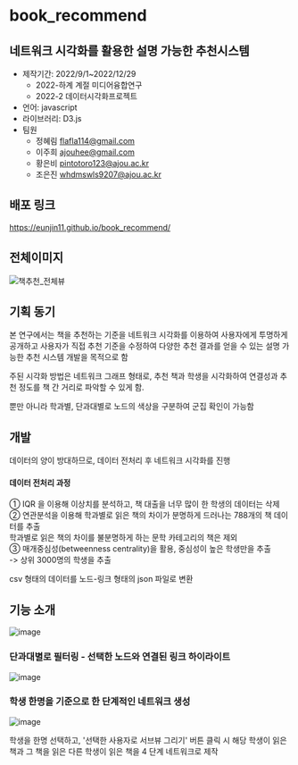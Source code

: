 # book_recommend

## 네트워크 시각화를 활용한 설명 가능한 추천시스템


* 제작기간: 2022/9/1~2022/12/29
  * 2022-하계 계절 미디어융합연구
  * 2022-2 데이터시각화프로젝트
* 언어: javascript
* 라이브러리: D3.js
* 팀원
  * 정혜림 flafla114@gmail.com
  * 이주희 ajouhee@gmail.com
  * 황은비 pintotoro123@ajou.ac.kr
  * 조은진 whdmswls9207@ajou.ac.kr

## 배포 링크
https://eunjin11.github.io/book_recommend/

## 전체이미지
![책추천_전체뷰](https://user-images.githubusercontent.com/89446490/223350663-ab9d85ed-6dcb-4eb0-a321-5c0e8686ee07.png)


## 기획 동기
본 연구에서는 책을 추천하는 기준을 네트워크 시각화를 이용하여 사용자에게 투명하게 공개하고 
사용자가 직접 추천 기준을 수정하여 다양한 추천 결과를 얻을 수 있는 설명 가능한 추천 시스템 개발을 목적으로 함 
   
주된 시각화 방법은 네트워크 그래프 형태로, 추천 책과 학생을 시각화하여 연결성과 추천 정도를 책 간 거리로 파악할 수 있게 함.
   
뿐만 아니라 학과별, 단과대별로 노드의 색상을 구분하여 군집 확인이 가능함   


## 개발
데이터의 양이 방대하므로, 데이터 전처리 후 네트워크 시각화를 진행

#### 데이터 전처리 과정
① IQR 을 이용해 이상치를 분석하고, 책 대출을 너무 많이 한 학생의 데이터는 삭제   
② 연관분석을 이용해 학과별로 읽은 책의 차이가 분명하게 드러나는 788개의 책 데이터를 추출   
학과별로 읽은 책의 차이를 불분명하게 하는 문학 카테고리의 책은 제외   
③ 매개중심성(betweenness centrality)을 활용, 중심성이 높은 학생만을 추출   
-> 상위 3000명의 학생을 추출
   

csv 형태의 데이터를 노드-링크 형태의 json 파일로 변환
   
   
## 기능 소개
![image](https://user-images.githubusercontent.com/89446490/223355421-c1014d49-8a69-4a8c-9c2f-4af9644d070e.png)
   

### 단과대별로 필터링 - 선택한 노드와 연결된 링크 하이라이트
![image](https://user-images.githubusercontent.com/89446490/223357756-c95e92d8-137a-49f7-a87e-dad4f6ced72b.png)
   

### 학생 한명을 기준으로 한 단계적인 네트워크 생성
![image](https://user-images.githubusercontent.com/89446490/223357907-27ad4051-8e90-40cb-9ab2-e5598768c177.png)

학생을 한명 선택하고, '선택한 사용자로 서브뷰 그리기' 버튼 클릭 시
해당 학생이 읽은 책과 그 책을 읽은 다른 학생이 읽은 책을 4 단계 네트워크로 제작


